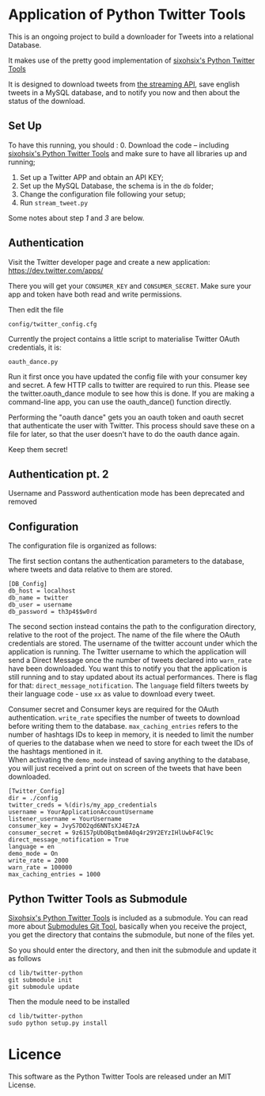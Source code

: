 # Application of Python Twitter Tools
This is an ongoing project to build a downloader for Tweets into a relational Database.

It makes use of the pretty good implementation of [sixohsix's Python Twitter Tools](https://github.com/sixohsix/twitter)

It is designed to download tweets from [the streaming API](https://dev.twitter.com/docs/streaming-apis), save english tweets in a MySQL database, and to notify you now and then about the status of the download. 


## Set Up
To have this running, you should :
   0. Download the code – including [sixohsix's Python Twitter Tools](https://github.com/sixohsix/twitter ) and make sure to have all libraries up and running;
   1. Set up a Twitter APP and obtain an API KEY;
   2. Set up the MySQL Database, the schema is in the `db` folder;
   3. Change the configuration file following your setup;
   4. Run `stream_tweet.py`

Some notes about step *1* and *3* are below.


## Authentication
Visit the Twitter developer page and create a new application: https://dev.twitter.com/apps/

There you will get your `CONSUMER_KEY` and `CONSUMER_SECRET`.
Make sure your app and token have both read and write permissions.

Then edit the file

    config/twitter_config.cfg

Currently the project contains a little script to materialise Twitter OAuth credentials, it is:

    oauth_dance.py

Run it first once you have updated the config file with your consumer key and secret.
A few HTTP calls to twitter are required to run this.
Please see the twitter.oauth_dance module to see how this is done.
If you are making a command-line app, you can use the oauth_dance() function directly.

Performing the "oauth dance" gets you an oauth token and oauth secret that authenticate the user with Twitter.
This process should save these on a file for later, so that the user doesn't have to do the oauth dance again.

Keep them secret!

## Authentication pt. 2
Username and Password authentication mode has been deprecated and removed

## Configuration
The configuration file is organized as follows:

The first section contans the authentication parameters to the database, where tweets and data relative to them are stored.
 
    [DB_Config]
    db_host = localhost
    db_name = twitter
    db_user = username
    db_password = th3p4$$w0rd
    

The second section instead contains the path to the configuration directory, relative to the root of the project.
The name of the file where the OAuth credentials are stored.
The username of the twitter account under which the application is running.
The Twitter username to which the application will send a Direct Message once the number of tweets declared into `warn_rate` have been downloaded.
You want this to notify you that the application is still running and to stay updated about its actual performances. 
There is flag for that: `direct_message_notification`.
The `language` field filters tweets by their language code - use `xx` as value to download every tweet.

Consumer secret and Consumer keys are required for the OAuth authentication.
`write_rate` specifies the number of tweets to download before writing them to the database.
`max_caching_entries` refers to the number of hashtags IDs to keep in memory, it is needed to limit the number of queries to the database when we need to store for each tweet the IDs of the hashtags mentioned in it.     
When activating the `demo_mode` instead of saving anything to the database, you will just received a print out on screen of the tweets that have been downloaded.


    [Twitter_Config]
    dir = ./config
    twitter_creds = %(dir)s/my_app_credentials
    username = YourApplicationAccountUsername
    listener_username = YourUsername
    consumer_key = JvyS7DO2qd6NNTsXJ4E7zA
    consumer_secret = 9z6157pUbOBqtbm0A0q4r29Y2EYzIHlUwbF4Cl9c
    direct_message_notification = True
    language = en
    demo_mode = On
    write_rate = 2000
    warn_rate = 100000
    max_caching_entries = 1000



## Python Twitter Tools as Submodule
[Sixohsix's Python Twitter Tools](https://github.com/sixohsix/twitter) is included as a submodule.
You can read more about [Submodules Git Tool](http://git-scm.com/book/en/Git-Tools-Submodules), basically when you receive the project, you get the directory that contains the submodule, but none of the files yet.

So you should enter the directory, and then init the submodule and update it as follows

    cd lib/twitter-python
    git submodule init
    git submodule update

Then the module need to be installed

    cd lib/twitter-python
    sudo python setup.py install


# Licence
This software as the Python Twitter Tools are released under an MIT License.
